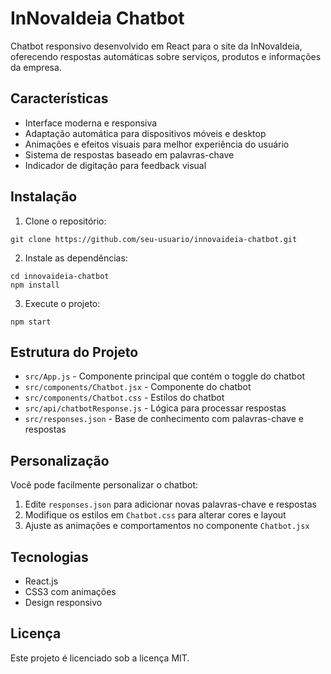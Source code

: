 # InNovaIdeia Chatbot

Chatbot responsivo desenvolvido em React para o site da InNovaIdeia, oferecendo respostas automáticas sobre serviços, produtos e informações da empresa.

## Características

- Interface moderna e responsiva
- Adaptação automática para dispositivos móveis e desktop
- Animações e efeitos visuais para melhor experiência do usuário
- Sistema de respostas baseado em palavras-chave
- Indicador de digitação para feedback visual

## Instalação

1. Clone o repositório:
```
git clone https://github.com/seu-usuario/innovaideia-chatbot.git
```

2. Instale as dependências:
```
cd innovaideia-chatbot
npm install
```

3. Execute o projeto:
```
npm start
```

## Estrutura do Projeto

- `src/App.js` - Componente principal que contém o toggle do chatbot
- `src/components/Chatbot.jsx` - Componente do chatbot
- `src/components/Chatbot.css` - Estilos do chatbot
- `src/api/chatbotResponse.js` - Lógica para processar respostas
- `src/responses.json` - Base de conhecimento com palavras-chave e respostas

## Personalização

Você pode facilmente personalizar o chatbot:

1. Edite `responses.json` para adicionar novas palavras-chave e respostas
2. Modifique os estilos em `Chatbot.css` para alterar cores e layout
3. Ajuste as animações e comportamentos no componente `Chatbot.jsx`

## Tecnologias

- React.js
- CSS3 com animações
- Design responsivo

## Licença

Este projeto é licenciado sob a licença MIT.
